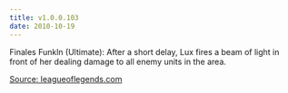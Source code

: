 ```yaml
---
title: v1.0.0.103
date: 2010-10-19
---
```


Finales Funkln (Ultimate): After a short delay, Lux fires a beam of light in front of her dealing damage to all enemy units in the area.

[Source: leagueoflegends.com](http://forums.na.leagueoflegends.com/board/showthread.php?t=298128)
